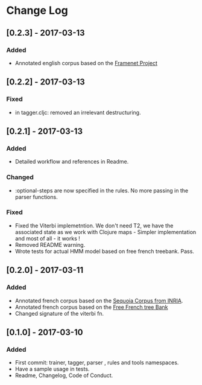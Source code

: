 # Change Log

## [0.2.3] - 2017-03-13
### Added 
- Annotated english corpus based on the [Framenet Project](https://framenet.icsi.berkeley.edu/fndrupal/)

## [0.2.2] - 2017-03-13
### Fixed
- in tagger.cljc: removed an irrelevant destructuring.

## [0.2.1] - 2017-03-13
### Added
- Detailed workflow and references in Readme.

### Changed
- :optional-steps are now specified in the rules. No more passing in
  the parser functions.  

### Fixed
- Fixed the Viterbi implemetntion. We don't need T2, we have the
  associated state as we work with Clojure maps - Simpler
  implementation and most of all - it works !
- Removed README warning.
- Wrote tests for actual HMM model based on free french treebank. Pass.

## [0.2.0] - 2017-03-11
### Added
- Annotated french corpus based on the [Sequoia Corpus from INRIA](https://www.rocq.inria.fr/alpage-wiki/tiki-index.php?page=CorpusSequoia).
- Annotated french corpus based on the [Free French tree Bank](https://github.com/nicolashernandez/free-french-treebank)
- Changed signature of the viterbi fn.

## [0.1.0] - 2017-03-10
### Added
- First commit: trainer, tagger, parser , rules and tools namespaces.
- Have a sample usage in tests.
- Readme, Changelog, Code of Conduct.
